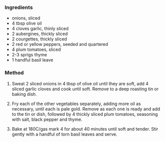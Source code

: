 ### Ingredients

* onions, sliced
* 4 tbsp olive oil
* 4 cloves garlic, thinly sliced
* 2 aubergines, thickly sliced
* 2 courgettes, thickly sliced
* 2 red or yellow peppers, seeded and quartered
* 4 plum tomatoes, sliced
* 2-3 sprigs thyme
* 1 handful basil leave

### Method

1. Sweat 2 sliced onions in 4 tbsp of olive oil until they are soft, 
add 4 sliced garlic cloves and cook until soft. 
Remove to a deep roasting tin or baking dish. 

2. Fry each of the other vegetables separately, 
adding more oil as necessary, until each is pale gold. 
Remove as each one is ready and add to the tin or dish, 
followed by 4 thickly sliced plum tomatoes, 
seasoning with salt, black pepper and thyme.

3. Bake at 180C/gas mark 4 for about 40 minutes until soft and tender. 
Stir gently with a handful of torn basil leaves and serve.

